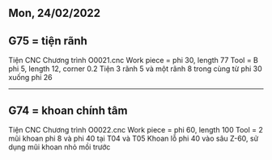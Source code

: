 Mon, 24/02/2022
-----------------------------------------------------------------
G75 = tiện rãnh
-----------------------------------------------------------------
Tiện CNC
Chương trình O0021.cnc
Work piece = phi 30, length 77
Tool = B phi 5, length 12, corner 0.2
Tiện 3 rãnh 5 và một rãnh 8 trong cùng từ phi 30 xuống phi 26

-----------------------------------------------------------------
G74 = khoan chính tâm
-----------------------------------------------------------------
Tiện CNC
Chương trình O0022.cnc
Work piece = phi 60, length 100
Tool = 2 mũi khoan phi 8 và phi 40 tại T04 và T05
Khoan lỗ phi 40 vào sâu Z-60, sử dụng mũi khoan nhỏ mồi trước
